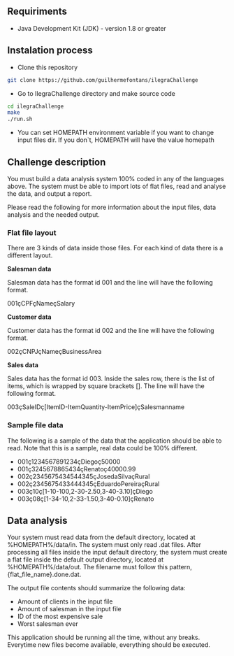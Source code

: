 ## Requiriments ##
- Java Development Kit (JDK) - version 1.8 or greater 

## Instalation process ##
- Clone this repository
```sh
git clone https://github.com/guilhermefontans/ilegraChallenge
```
- Go to IlegraChallenge directory and make source code
```sh
cd ilegraChallenge
make
./run.sh
```
* You can set HOMEPATH environment variable if you want to change input files dir. If you don`t, HOMEPATH will have the value homepath

## Challenge description ##
You must build a data analysis system 100% coded in any of the languages above. The
system must be able to import lots of flat files, read and analyse the data, and output a report.

Please read the following for more information about the input files, data analysis and the
needed output.

### Flat file layout ###

There are 3 kinds of data inside those files. For each kind of data there is a different layout.

**Salesman data**

Salesman data has the format id 001 and the line will have the following format.

001çCPFçNameçSalary

**Customer data**

Customer data has the format id 002 and the line will have the following format.

002çCNPJçNameçBusinessArea

**Sales data**

Sales data has the format id 003. Inside the sales row, there is the list of items, which is
wrapped by square brackets []. The line will have the following format.

003çSaleIDç[ItemID-ItemQuantity-ItemPrice]çSalesmanname

### Sample file data ###

The following is a sample of the data that the application should be able to read. Note that this
is a sample, real data could be 100% different.

- 001ç1234567891234çDiegoç50000
- 001ç3245678865434çRenatoç40000.99
- 002ç2345675434544345çJosedaSilvaçRural
- 002ç2345675433444345çEduardoPereiraçRural
- 003ç10ç[1-10-100,2-30-2.50,3-40-3.10]çDiego
- 003ç08ç[1-34-10,2-33-1.50,3-40-0.10]çRenato

## Data analysis ##
Your system must read data from the default directory, located at %HOMEPATH%/data/in.
The system must only read .dat files.
After processing all files inside the input default directory, the system must create a flat file
inside the default output directory, located at %HOMEPATH%/data/out. The filename must
follow this pattern, {flat_file_name}.done.dat.

The output file contents should summarize the following data:

- Amount of clients in the input file
- Amount of salesman in the input file
- ID of the most expensive sale
- Worst salesman ever

This application should be running all the time, without any breaks. Everytime new files
become available, everything should be executed.

